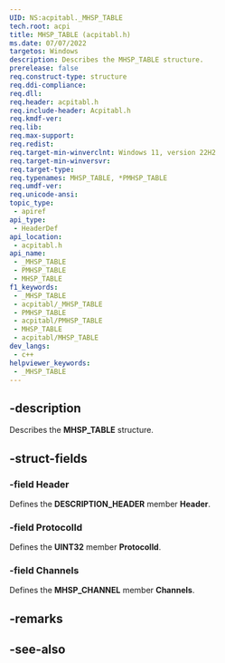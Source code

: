 ```yaml
---
UID: NS:acpitabl._MHSP_TABLE
tech.root: acpi
title: MHSP_TABLE (acpitabl.h)
ms.date: 07/07/2022
targetos: Windows
description: Describes the MHSP_TABLE structure.
prerelease: false
req.construct-type: structure
req.ddi-compliance: 
req.dll: 
req.header: acpitabl.h
req.include-header: Acpitabl.h
req.kmdf-ver: 
req.lib: 
req.max-support: 
req.redist: 
req.target-min-winverclnt: Windows 11, version 22H2
req.target-min-winversvr: 
req.target-type: 
req.typenames: MHSP_TABLE, *PMHSP_TABLE
req.umdf-ver: 
req.unicode-ansi: 
topic_type:
 - apiref
api_type:
 - HeaderDef
api_location:
 - acpitabl.h
api_name:
 - _MHSP_TABLE
 - PMHSP_TABLE
 - MHSP_TABLE
f1_keywords:
 - _MHSP_TABLE
 - acpitabl/_MHSP_TABLE
 - PMHSP_TABLE
 - acpitabl/PMHSP_TABLE
 - MHSP_TABLE
 - acpitabl/MHSP_TABLE
dev_langs:
 - c++
helpviewer_keywords:
 - _MHSP_TABLE
---
```


## -description

Describes the **MHSP_TABLE** structure.

## -struct-fields

### -field Header

Defines the **DESCRIPTION_HEADER** member **Header**.

### -field ProtocolId

 Defines the **UINT32** member **ProtocolId**.

### -field Channels

Defines the **MHSP_CHANNEL** member **Channels**.

## -remarks

## -see-also
